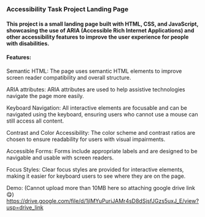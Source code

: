 ### Accessibility Task Project Landing Page

#### This project is a small landing page built with HTML, CSS, and JavaScript, showcasing the use of ARIA (Accessible Rich Internet Applications) and other accessibility features to improve the user experience for people with disabilities.

#### Features:

Semantic HTML: The page uses semantic HTML elements to improve screen reader compatibility and overall structure.

ARIA attributes: ARIA attributes are used to help assistive technologies navigate the page more easily.

Keyboard Navigation: All interactive elements are focusable and can be navigated using the keyboard, ensuring users who cannot use a mouse can still access all content.

Contrast and Color Accessibility: The color scheme and contrast ratios are chosen to ensure readability for users with visual impairments.

Accessible Forms: Forms include appropriate labels and are designed to be navigable and usable with screen readers.

Focus Styles: Clear focus styles are provided for interactive elements, making it easier for keyboard users to see where they are on the page.

Demo: (Cannot upload more than 10MB here so attaching google drive link 😋)
https://drive.google.com/file/d/1jlMYuPuriJAMr4sD8dSjsfJGzs5uxJ_E/view?usp=drive_link
